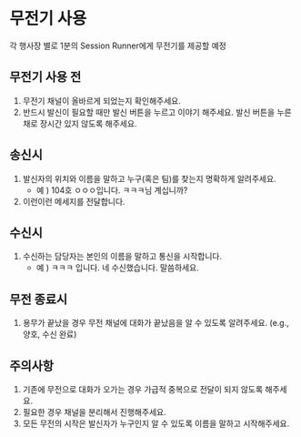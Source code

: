 # 무전기 사용

각 행사장 별로 1분의 Session Runner에게 무전기를 제공할 예정

## 무전기 사용 전

1. 무전기 채널이 올바르게 되었는지 확인해주세요.
2. 반드시 발신이 필요할 때만 발신 버튼을 누르고 이야기 해주세요. 발신 버튼을 누른 채로 장시간 있지 않도록 해주세요.

## 송신시

1. 발신자의 위치와 이름을 말하고 누구(혹은 팀)를 찾는지 명확하게 알려주세요.
    - 예 ) 104호 ㅇㅇㅇ입니다. ㅋㅋㅋ님 계십니까?
2. 이런이런 메세지를 전달합니다.

## 수신시

1. 수신하는 담당자는 본인의 이름을 말하고 통신을 시작합니다.
    - 예 ) ㅋㅋㅋ 입니다. 네 수신했습니다. 말씀하세요.

## 무전 종료시

1. 용무가 끝났을 경우 무전 채널에 대화가 끝났음을 알 수 있도록 알려주세요. (e.g., 양호, 수신 완료)

## 주의사항

1. 기존에 무전으로 대화가 오가는 경우 가급적 중복으로 전달이 되지 않도록 해주세요.
2. 필요한 경우 채널을 분리해서 진행해주세요.
3. 모든 무전의 시작은 발신자가 누구인지 알 수 있도록 이름을 말하고 시작해주세요.
